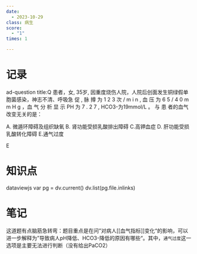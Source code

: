 ```yaml
---
date:
  - 2023-10-29
class: 病生
score:
  - "1"
times: 1

---
```



记录
==
ad-question
title:Q
患者，女, 35岁, 因重度烧伤人院，人院后创面发生铜绿假单胞菌感染，神志不清、呼吸急 促 , 脉 撙 为 1 2 3 次 / m i n , 血 压 为 6 5 / 4 0 m m H g ，血 气 分 析 显 示 PH 为 7 . 2 7 , HCO3-为19mmol/L 。 与 患 者的血气改变无关的是：

A. 微遁环障碍及组织缺氧 B. 肾功能受损乳酸排出障碍
C.高钾血症
D. 肝功能受损乳酸转化障碍
E.通气过度



E


知识点
==
dataviewjs
var pg = dv.current()
dv.list(pg.file.inlinks)


笔记
==
这道题有点脑筋急转弯：题目重点是在问”对病人[[血气指标]]变化“的影响，可以进一步解释为”导致病人pH降低、HCO3-降低的原因有哪些“。其中，`通气过度`这一选项是主要无法进行判断（没有给出PaCO2）